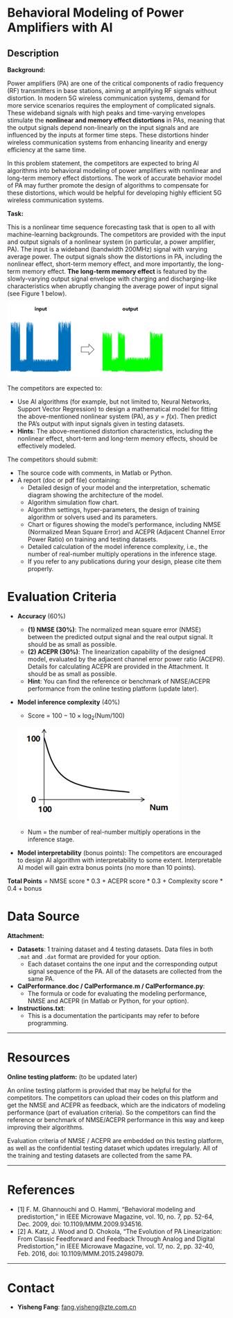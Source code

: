 # Behavioral Modeling of Power Amplifiers with AI

## Description

**Background:**

Power amplifiers (PA) are one of the critical components of radio frequency (RF) transmitters in base stations, aiming at amplifying RF signals without distortion. In modern 5G wireless communication systems, demand for more service scenarios requires the employment of complicated signals. These wideband signals with high peaks and time-varying envelopes stimulate the **nonlinear and memory effect distortions** in PAs, meaning that the output signals depend non-linearly on the input signals and are influenced by the inputs at former time steps. These distortions hinder wireless communication systems from enhancing linearity and energy efficiency at the same time.

In this problem statement, the competitors are expected to bring AI algorithms into behavioral modeling of power amplifiers with nonlinear and long-term memory effect distortions. The work of accurate behavior model of PA may further promote the design of algorithms to compensate for these distortions, which would be helpful for developing highly efficient 5G wireless communication systems.

**Task:**

This is a nonlinear time sequence forecasting task that is open to all with machine-learning backgrounds. The competitors are provided with the input and output signals of a nonlinear system (in particular, a power amplifier, PA). The input is a wideband (bandwidth 200MHz) signal with varying average power. The output signals show the distortions in PA, including the nonlinear effect, short-term memory effect, and more importantly, the long-term memory effect. **The long-term memory effect** is featured by the slowly-varying output signal envelope with charging and discharging-like characteristics when abruptly changing the average power of input signal (see Figure 1 below).

![fig](fig1.png)

The competitors are expected to:

* Use AI algorithms (for example, but not limited to, Neural Networks, Support Vector Regression) to design a mathematical model for fitting the above-mentioned nonlinear system (PA), as $y=f(x)$. Then predict the PA’s output with input signals given in testing datasets.
* **Hints**: The above-mentioned distortion characteristics, including the nonlinear effect, short-term and long-term memory effects, should be effectively modeled.

The competitors should submit:

* The source code with comments, in Matlab or Python.
* A report (doc or pdf file) containing:
    * Detailed design of your model and the interpretation, schematic diagram showing the architecture of the model.
    * Algorithm simulation flow chart.
    * Algorithm settings, hyper-parameters, the design of training algorithm or solvers used and its parameters.
    * Chart or figures showing the model’s performance, including NMSE (Normalized Mean Square Error) and ACEPR (Adjacent Channel Error Power Ratio) on training and testing datasets.
    * Detailed calculation of the model inference complexity, i.e., the number of real-number multiply operations in the inference stage.
    * If you refer to any publications during your design, please cite them properly.


# Evaluation Criteria

* **Accuracy** (60%)
    * **(1) NMSE (30%)**: The normalized mean square error (NMSE) between the predicted output signal and the real output signal. It should be as small as possible.
    * **(2) ACEPR (30%)**: The linearization capability of the designed model, evaluated by the adjacent channel error power ratio (ACEPR). Details for calculating ACEPR are provided in the Attachment. It should be as small as possible.
    * **Hint**: You can find the reference or benchmark of NMSE/ACEPR performance from the online testing platform (update later).

* **Model inference complexity** (40%)
    * Score = $100 - 10 \times \log_2(\text{Num}/100)$

    ![fig](fig2.png)

    * Num = the number of real-number multiply operations in the inference stage.

* **Model interpretability** (bonus points): The competitors are encouraged to design AI algorithm with interpretability to some extent. Interpretable AI model will gain extra bonus points (no more than 10 points).

**Total Points** = NMSE score * 0.3 + ACEPR score * 0.3 + Complexity score * 0.4 + bonus


# Data Source

**Attachment:**

* **Datasets**: 1 training dataset and 4 testing datasets. Data files in both `.mat` and `.dat` format are provided for your option.
    * Each dataset contains the one input and the corresponding output signal sequence of the PA. All of the datasets are collected from the same PA.
* **CalPerformance.doc / CalPerformance.m / CalPerformance.py**:
    * The formula or code for evaluating the modeling performance, NMSE and ACEPR (in Matlab or Python, for your option).
* **Instructions.txt**:
    * This is a documentation the participants may refer to before programming.

---

# Resources

**Online testing platform:**
(to be updated later)

An online testing platform is provided that may be helpful for the competitors. The competitors can upload their codes on this platform and get the NMSE and ACEPR as feedback, which are the indicators of modeling performance (part of evaluation criteria). So the competitors can find the reference or benchmark of NMSE/ACEPR performance in this way and keep improving their algorithms.

Evaluation criteria of NMSE / ACEPR are embedded on this testing platform, as well as the confidential testing dataset which updates irregularly. All of the training and testing datasets are collected from the same PA.

---

# References

* [1] F. M. Ghannouchi and O. Hammi, “Behavioral modeling and predistortion,” in IEEE Microwave Magazine, vol. 10, no. 7, pp. 52-64, Dec. 2009, doi: 10.1109/MMM.2009.934516.
* [2] A. Katz, J. Wood and D. Chokola, “The Evolution of PA Linearization: From Classic Feedforward and Feedback Through Analog and Digital Predistortion,” in IEEE Microwave Magazine, vol. 17, no. 2, pp. 32-40, Feb. 2016, doi: 10.1109/MMM.2015.2498079.

---

# Contact

* **Yisheng Fang**: fang.yisheng@zte.com.cn